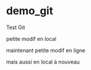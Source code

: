 # demo_git
Test Git

petite modif en local

maintenant petite modif en ligne

mais aussi en local à nouveau
